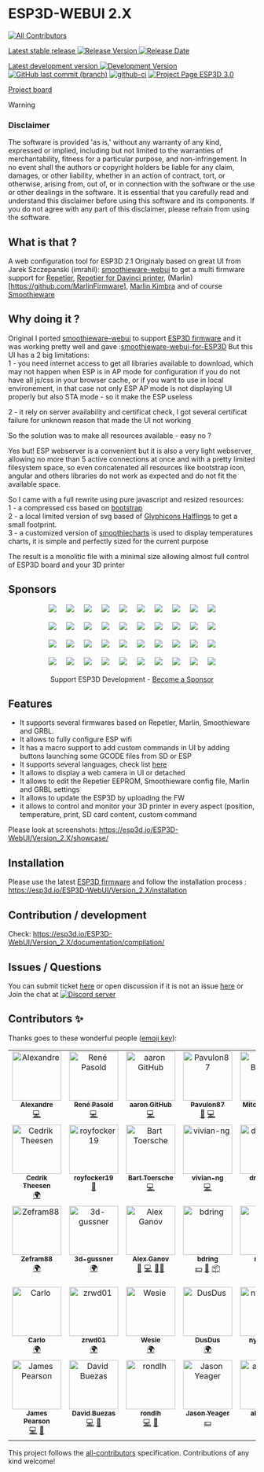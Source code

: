 # ESP3D-WEBUI 2.X
<!-- ALL-CONTRIBUTORS-BADGE:START - Do not remove or modify this section -->
[![All Contributors](https://img.shields.io/badge/all_contributors-33-orange.svg?style=flat-square)](#contributors-)
<!-- ALL-CONTRIBUTORS-BADGE:END -->

[Latest stable release ![Release Version](https://img.shields.io/github/v/release/luc-github/ESP3D-WEBUI?color=green&include_prereleases&style=plastic) ![Release Date](https://img.shields.io/github/release-date/luc-github/ESP3D-WEBUI.svg?style=plastic)](https://github.com/luc-github/ESP3D-WEBUI/releases/latest/)   

[Latest development version ![Development Version](https://img.shields.io/badge/Devt-v3.0-yellow?style=plastic) ![GitHub last commit (branch)](https://img.shields.io/github/last-commit/luc-github/ESP3D-WEBUI/3.0?style=plastic)](https://github.com/luc-github/ESP3D-WEBUI/tree/3.0) [![github-ci](https://github.com/luc-github/ESP3D-WeBUI/workflows/build-ci/badge.svg)](https://github.com/luc-github/ESP3D-WEBUI/actions/workflows/build-ci.yml) [![Project Page ESP3D 3.0](https://img.shields.io/badge/Project%20page-ESP3D%203.0-blue?style=plastic)](https://github.com/users/luc-github/projects/1/views/1)    
 
[Project board](https://github.com/users/luc-github/projects/1/views/1)

> [!WARNING]
>### Disclaimer
> The software is provided 'as is,' without any warranty of any kind, expressed or implied, including but not limited to the warranties of merchantability, fitness for a particular purpose, and non-infringement. In no event shall the authors or copyright holders be liable for any claim, damages, or other liability, whether in an action of contract, tort, or otherwise, arising from, out of, or in connection with the software or the use or other dealings in the software.
>It is essential that you carefully read and understand this disclaimer before using this software and its components. If you do not agree with any part of this disclaimer, please refrain from using the software.  

## What is that ?
A web configuration tool for ESP3D 2.1
Originaly based on great UI from Jarek Szczepanski (imrahil): [smoothieware-webui](http://imrahil.github.io/smoothieware-webui/) to get a multi firmware support for [Repetier](https://github.com/repetier/Repetier-Firmware), [Repetier for Davinci printer](https://github.com/luc-github/Repetier-Firmware-0.92), (Marlin)[https://github.com/MarlinFirmware], [Marlin Kimbra](https://github.com/MagoKimbra/MarlinKimbra) and of course [Smoothieware](https://github.com/Smoothieware/Smoothieware)

## Why doing it ?
Original I ported [smoothieware-webui](http://imrahil.github.io/smoothieware-webui/) to support [ESP3D firmware](https://github.com/luc-github/ESP3D) and it was working pretty well and gave :[smoothieware-webui-for-ESP3D](https://github.com/luc-github/smoothieware-webui-for-ESP3D) 
But this UI has a 2 big limitations:    
1 - you need internet access to get all libraries available to download, which may not happen when ESP is in AP mode for configuration if you do not have all js/css in your browser cache, or if you want to use in local environement, in that case not only ESP AP mode is not displaying UI properly but also STA mode - so it make the ESP useless

2 - it rely on server availability and certificat check, I got several certificat failure for unknown reason that made the UI not working

So the solution was to make all resources available - easy no ?

Yes but!  ESP webserver is a convenient but it is also a very light webserver, allowing no more than 5 active connections at once and with a pretty limited filesystem space, so even concatenated all resources like bootstrap icon, angular and others libraries do not work as expected and do not fit the available space.

So I came with a full rewrite using pure javascript and resized resources:    
1 - a compressed css based on [bootstrap](http://getbootstrap.com/css/)   
2 - a local limited version of svg based of [Glyphicons Halflings](http://glyphicons.com/) to get a small footprint.    
3 - a customized version of [smoothiecharts](http://smoothiecharts.org/) is used to display temperatures charts, it is simple and perfectly sized for the current purpose   

The result is a monolitic file with a minimal size allowing almost full control of ESP3D board and your 3D printer

## Sponsors 
<div align="center">
   <div style="display:flex; flex-wrap:wrap; gap:20px; justify-content:center; margin-bottom:20px">
       <a href="https://luc-github.github.io/sponsors/esp3d-webui/diamond-0.html" target="_blank" rel="noopener noreferrer"><img src="https://luc-github.github.io/sponsors/esp3d-webui/diamond-0.svg" style="max-width:400px; width:auto; height:auto"></a>
       <a href="https://luc-github.github.io/sponsors/esp3d-webui/diamond-1.html" target="_blank" rel="noopener noreferrer"><img src="https://luc-github.github.io/sponsors/esp3d-webui/diamond-1.svg" style="max-width:400px; width:auto; height:auto"></a>
       <a href="https://luc-github.github.io/sponsors/esp3d-webui/diamond-2.html" target="_blank" rel="noopener noreferrer"><img src="https://luc-github.github.io/sponsors/esp3d-webui/diamond-2.svg" style="max-width:400px; width:auto; height:auto"></a>
       <a href="https://luc-github.github.io/sponsors/esp3d-webui/diamond-3.html" target="_blank" rel="noopener noreferrer"><img src="https://luc-github.github.io/sponsors/esp3d-webui/diamond-3.svg" style="max-width:400px; width:auto; height:auto"></a>
       <a href="https://luc-github.github.io/sponsors/esp3d-webui/diamond-4.html" target="_blank" rel="noopener noreferrer"><img src="https://luc-github.github.io/sponsors/esp3d-webui/diamond-4.svg" style="max-width:400px; width:auto; height:auto"></a>
       <a href="https://luc-github.github.io/sponsors/esp3d-webui/diamond-5.html" target="_blank" rel="noopener noreferrer"><img src="https://luc-github.github.io/sponsors/esp3d-webui/diamond-5.svg" style="max-width:400px; width:auto; height:auto"></a>
       <a href="https://luc-github.github.io/sponsors/esp3d-webui/diamond-6.html" target="_blank" rel="noopener noreferrer"><img src="https://luc-github.github.io/sponsors/esp3d-webui/diamond-6.svg" style="max-width:400px; width:auto; height:auto"></a>
       <a href="https://luc-github.github.io/sponsors/esp3d-webui/diamond-7.html" target="_blank" rel="noopener noreferrer"><img src="https://luc-github.github.io/sponsors/esp3d-webui/diamond-7.svg" style="max-width:400px; width:auto; height:auto"></a>
       <a href="https://luc-github.github.io/sponsors/esp3d-webui/diamond-8.html" target="_blank" rel="noopener noreferrer"><img src="https://luc-github.github.io/sponsors/esp3d-webui/diamond-8.svg" style="max-width:400px; width:auto; height:auto"></a>
       <a href="https://luc-github.github.io/sponsors/esp3d-webui/diamond-9.html" target="_blank" rel="noopener noreferrer"><img src="https://luc-github.github.io/sponsors/esp3d-webui/diamond-9.svg" style="max-width:400px; width:auto; height:auto"></a>
   </div>
   <div style="display:flex; flex-wrap:wrap; gap:20px; justify-content:center; margin-bottom:20px">
       <a href="https://luc-github.github.io/sponsors/esp3d-webui/platinum-0.html" target="_blank" rel="noopener noreferrer"><img src="https://luc-github.github.io/sponsors/esp3d-webui/platinum-0.svg" style="max-width:400px; width:auto; height:auto"></a>
       <a href="https://luc-github.github.io/sponsors/esp3d-webui/platinum-1.html" target="_blank" rel="noopener noreferrer"><img src="https://luc-github.github.io/sponsors/esp3d-webui/platinum-1.svg" style="max-width:400px; width:auto; height:auto"></a>
       <a href="https://luc-github.github.io/sponsors/esp3d-webui/platinum-2.html" target="_blank" rel="noopener noreferrer"><img src="https://luc-github.github.io/sponsors/esp3d-webui/platinum-2.svg" style="max-width:400px; width:auto; height:auto"></a>
       <a href="https://luc-github.github.io/sponsors/esp3d-webui/platinum-3.html" target="_blank" rel="noopener noreferrer"><img src="https://luc-github.github.io/sponsors/esp3d-webui/platinum-3.svg" style="max-width:400px; width:auto; height:auto"></a>
       <a href="https://luc-github.github.io/sponsors/esp3d-webui/platinum-4.html" target="_blank" rel="noopener noreferrer"><img src="https://luc-github.github.io/sponsors/esp3d-webui/platinum-4.svg" style="max-width:400px; width:auto; height:auto"></a>
       <a href="https://luc-github.github.io/sponsors/esp3d-webui/platinum-5.html" target="_blank" rel="noopener noreferrer"><img src="https://luc-github.github.io/sponsors/esp3d-webui/platinum-5.svg" style="max-width:400px; width:auto; height:auto"></a>
       <a href="https://luc-github.github.io/sponsors/esp3d-webui/platinum-6.html" target="_blank" rel="noopener noreferrer"><img src="https://luc-github.github.io/sponsors/esp3d-webui/platinum-6.svg" style="max-width:400px; width:auto; height:auto"></a>
       <a href="https://luc-github.github.io/sponsors/esp3d-webui/platinum-7.html" target="_blank" rel="noopener noreferrer"><img src="https://luc-github.github.io/sponsors/esp3d-webui/platinum-7.svg" style="max-width:400px; width:auto; height:auto"></a>
       <a href="https://luc-github.github.io/sponsors/esp3d-webui/platinum-8.html" target="_blank" rel="noopener noreferrer"><img src="https://luc-github.github.io/sponsors/esp3d-webui/platinum-8.svg" style="max-width:400px; width:auto; height:auto"></a>
       <a href="https://luc-github.github.io/sponsors/esp3d-webui/platinum-9.html" target="_blank" rel="noopener noreferrer"><img src="https://luc-github.github.io/sponsors/esp3d-webui/platinum-9.svg" style="max-width:400px; width:auto; height:auto"></a>
   </div>
   <div style="display:flex; flex-wrap:wrap; gap:20px; justify-content:center; margin-bottom:20px">
       <a href="https://luc-github.github.io/sponsors/esp3d-webui/gold-0.html" target="_blank" rel="noopener noreferrer"><img src="https://luc-github.github.io/sponsors/esp3d-webui/gold-0.svg" style="max-width:400px; width:auto; height:auto"></a>
       <a href="https://luc-github.github.io/sponsors/esp3d-webui/gold-1.html" target="_blank" rel="noopener noreferrer"><img src="https://luc-github.github.io/sponsors/esp3d-webui/gold-1.svg" style="max-width:400px; width:auto; height:auto"></a>
       <a href="https://luc-github.github.io/sponsors/esp3d-webui/gold-2.html" target="_blank" rel="noopener noreferrer"><img src="https://luc-github.github.io/sponsors/esp3d-webui/gold-2.svg" style="max-width:400px; width:auto; height:auto"></a>
       <a href="https://luc-github.github.io/sponsors/esp3d-webui/gold-3.html" target="_blank" rel="noopener noreferrer"><img src="https://luc-github.github.io/sponsors/esp3d-webui/gold-3.svg" style="max-width:400px; width:auto; height:auto"></a>
       <a href="https://luc-github.github.io/sponsors/esp3d-webui/gold-4.html" target="_blank" rel="noopener noreferrer"><img src="https://luc-github.github.io/sponsors/esp3d-webui/gold-4.svg" style="max-width:400px; width:auto; height:auto"></a>
       <a href="https://luc-github.github.io/sponsors/esp3d-webui/gold-5.html" target="_blank" rel="noopener noreferrer"><img src="https://luc-github.github.io/sponsors/esp3d-webui/gold-5.svg" style="max-width:400px; width:auto; height:auto"></a>
       <a href="https://luc-github.github.io/sponsors/esp3d-webui/gold-6.html" target="_blank" rel="noopener noreferrer"><img src="https://luc-github.github.io/sponsors/esp3d-webui/gold-6.svg" style="max-width:400px; width:auto; height:auto"></a>
       <a href="https://luc-github.github.io/sponsors/esp3d-webui/gold-7.html" target="_blank" rel="noopener noreferrer"><img src="https://luc-github.github.io/sponsors/esp3d-webui/gold-7.svg" style="max-width:400px; width:auto; height:auto"></a>
       <a href="https://luc-github.github.io/sponsors/esp3d-webui/gold-8.html" target="_blank" rel="noopener noreferrer"><img src="https://luc-github.github.io/sponsors/esp3d-webui/gold-8.svg" style="max-width:400px; width:auto; height:auto"></a>
       <a href="https://luc-github.github.io/sponsors/esp3d-webui/gold-9.html" target="_blank" rel="noopener noreferrer"><img src="https://luc-github.github.io/sponsors/esp3d-webui/gold-9.svg" style="max-width:400px; width:auto; height:auto"></a>
   </div>
   <div style="display:flex; flex-wrap:wrap; gap:20px; justify-content:center; margin-bottom:20px">
       <a href="https://luc-github.github.io/sponsors/esp3d-webui/silver-0.html" target="_blank" rel="noopener noreferrer"><img src="https://luc-github.github.io/sponsors/esp3d-webui/silver-0.svg" style="max-width:400px; width:auto; height:auto"></a>
       <a href="https://luc-github.github.io/sponsors/esp3d-webui/silver-1.html" target="_blank" rel="noopener noreferrer"><img src="https://luc-github.github.io/sponsors/esp3d-webui/silver-1.svg" style="max-width:400px; width:auto; height:auto"></a>
       <a href="https://luc-github.github.io/sponsors/esp3d-webui/silver-2.html" target="_blank" rel="noopener noreferrer"><img src="https://luc-github.github.io/sponsors/esp3d-webui/silver-2.svg" style="max-width:400px; width:auto; height:auto"></a>
       <a href="https://luc-github.github.io/sponsors/esp3d-webui/silver-3.html" target="_blank" rel="noopener noreferrer"><img src="https://luc-github.github.io/sponsors/esp3d-webui/silver-3.svg" style="max-width:400px; width:auto; height:auto"></a>
       <a href="https://luc-github.github.io/sponsors/esp3d-webui/silver-4.html" target="_blank" rel="noopener noreferrer"><img src="https://luc-github.github.io/sponsors/esp3d-webui/silver-4.svg" style="max-width:400px; width:auto; height:auto"></a>
       <a href="https://luc-github.github.io/sponsors/esp3d-webui/silver-5.html" target="_blank" rel="noopener noreferrer"><img src="https://luc-github.github.io/sponsors/esp3d-webui/silver-5.svg" style="max-width:400px; width:auto; height:auto"></a>
       <a href="https://luc-github.github.io/sponsors/esp3d-webui/silver-6.html" target="_blank" rel="noopener noreferrer"><img src="https://luc-github.github.io/sponsors/esp3d-webui/silver-6.svg" style="max-width:400px; width:auto; height:auto"></a>
       <a href="https://luc-github.github.io/sponsors/esp3d-webui/silver-7.html" target="_blank" rel="noopener noreferrer"><img src="https://luc-github.github.io/sponsors/esp3d-webui/silver-7.svg" style="max-width:400px; width:auto; height:auto"></a>
       <a href="https://luc-github.github.io/sponsors/esp3d-webui/silver-8.html" target="_blank" rel="noopener noreferrer"><img src="https://luc-github.github.io/sponsors/esp3d-webui/silver-8.svg" style="max-width:400px; width:auto; height:auto"></a>
       <a href="https://luc-github.github.io/sponsors/esp3d-webui/silver-9.html" target="_blank" rel="noopener noreferrer"><img src="https://luc-github.github.io/sponsors/esp3d-webui/silver-9.svg" style="max-width:400px; width:auto; height:auto"></a>
   </div>
   Support ESP3D Development - <a href="https://esp3d.io/sponsors" target="_blank" rel="noopener noreferrer">Become a Sponsor</a>
</div>

## Features
- It supports several firmwares based on Repetier, Marlin, Smoothieware and GRBL.
- It allows to fully configure ESP wifi
- It has a macro support to add custom commands in UI by adding buttons launching some GCODE files from SD or ESP 
- It supports several languages, check list [here](https://github.com/luc-github/ESP3D-WEBUI/wiki/Translation-support)
- It allows to display a web camera in UI or detached
- It allows to edit the Repetier EEPROM, Smoothieware config file, Marlin and GRBL settings
- It allows to update the ESP3D by uploading the FW
- it allows to control and monitor your 3D printer in every aspect (position, temperature, print, SD card content, custom command

Please look at screenshots: https://esp3d.io/ESP3D-WebUI/Version_2.X/showcase/

## Installation
Please use the latest [ESP3D firmware](https://github.com/luc-github/ESP3D/tree/2.1.x) and follow the installation process : https://esp3d.io/ESP3D-WebUI/Version_2.X/installation

## Contribution / development
Check: https://esp3d.io/ESP3D-WebUI/Version_2.X/documentation/compilation/

## Issues / Questions
You can submit ticket [here](https://github.com/luc-github/ESP3D-WEBUI/issues) or open discussion if it is not an issue [here](https://github.com/luc-github/ESP3D-WEBUI/discussions) or Join the chat at [![Discord server](https://img.shields.io/discord/752822148795596940?color=blue&label=discord&logo=discord)](https://discord.gg/Z4ujTwE)   

## Contributors ✨

Thanks goes to these wonderful people ([emoji key](https://allcontributors.org/docs/en/emoji-key)):

<!-- ALL-CONTRIBUTORS-LIST:START - Do not remove or modify this section -->
<!-- prettier-ignore-start -->
<!-- markdownlint-disable -->
<table>
  <tbody>
    <tr>
      <td align="center" valign="top" width="14.28%"><a href="https://github.com/alxblog"><img src="https://avatars.githubusercontent.com/u/3979539?v=4?s=100" width="100px;" alt=" Alexandre "/><br /><sub><b> Alexandre </b></sub></a><br /><a href="https://github.com/luc-github/ESP3D-WEBUI/commits?author=alxblog" title="Code">💻</a></td>
      <td align="center" valign="top" width="14.28%"><a href="https://github.com/MonoAnji"><img src="https://avatars.githubusercontent.com/u/16881074?v=4?s=100" width="100px;" alt="René Pasold"/><br /><sub><b>René Pasold</b></sub></a><br /><a href="https://github.com/luc-github/ESP3D-WEBUI/commits?author=MonoAnji" title="Code">💻</a></td>
      <td align="center" valign="top" width="14.28%"><a href="https://github.com/aaronse"><img src="https://avatars.githubusercontent.com/u/16479976?v=4?s=100" width="100px;" alt="aaron GitHub"/><br /><sub><b>aaron GitHub</b></sub></a><br /><a href="https://github.com/luc-github/ESP3D-WEBUI/commits?author=aaronse" title="Code">💻</a></td>
      <td align="center" valign="top" width="14.28%"><a href="https://github.com/Pavulon87"><img src="https://avatars.githubusercontent.com/u/23641103?v=4?s=100" width="100px;" alt="Pavulon87"/><br /><sub><b>Pavulon87</b></sub></a><br /><a href="https://github.com/luc-github/ESP3D-WEBUI/issues?q=author%3APavulon87" title="Bug reports">🐛</a> <a href="https://github.com/luc-github/ESP3D-WEBUI/commits?author=Pavulon87" title="Code">💻</a></td>
      <td align="center" valign="top" width="14.28%"><a href="https://honuputters.com"><img src="https://avatars.githubusercontent.com/u/4861133?v=4?s=100" width="100px;" alt="Mitch Bradley"/><br /><sub><b>Mitch Bradley</b></sub></a><br /><a href="#ideas-MitchBradley" title="Ideas, Planning, & Feedback">🤔</a> <a href="https://github.com/luc-github/ESP3D-WEBUI/commits?author=MitchBradley" title="Code">💻</a></td>
      <td align="center" valign="top" width="14.28%"><a href="https://www.facebook.com/Patricecotemusique/"><img src="https://avatars.githubusercontent.com/u/29361809?v=4?s=100" width="100px;" alt="Patrice Côté"/><br /><sub><b>Patrice Côté</b></sub></a><br /><a href="https://github.com/luc-github/ESP3D-WEBUI/commits?author=cotepat" title="Code">💻</a></td>
      <td align="center" valign="top" width="14.28%"><a href="http://engineer2designer.blogspot.com"><img src="https://avatars.githubusercontent.com/u/25747949?v=4?s=100" width="100px;" alt="E2D"/><br /><sub><b>E2D</b></sub></a><br /><a href="#translation-Engineer2Designer" title="Translation">🌍</a></td>
    </tr>
    <tr>
      <td align="center" valign="top" width="14.28%"><a href="http://cedrik-theesen.de"><img src="https://avatars.githubusercontent.com/u/24916321?v=4?s=100" width="100px;" alt="Cedrik Theesen"/><br /><sub><b>Cedrik Theesen</b></sub></a><br /><a href="#translation-duramson" title="Translation">🌍</a></td>
      <td align="center" valign="top" width="14.28%"><a href="https://github.com/royfocker19"><img src="https://avatars.githubusercontent.com/u/39307144?v=4?s=100" width="100px;" alt="royfocker19"/><br /><sub><b>royfocker19</b></sub></a><br /><a href="https://github.com/luc-github/ESP3D-WEBUI/commits?author=royfocker19" title="Documentation">📖</a></td>
      <td align="center" valign="top" width="14.28%"><a href="https://github.com/BToersche"><img src="https://avatars.githubusercontent.com/u/16536432?v=4?s=100" width="100px;" alt="Bart Toersche"/><br /><sub><b>Bart Toersche</b></sub></a><br /><a href="https://github.com/luc-github/ESP3D-WEBUI/commits?author=BToersche" title="Code">💻</a></td>
      <td align="center" valign="top" width="14.28%"><a href="https://github.com/vivian-ng"><img src="https://avatars.githubusercontent.com/u/24537694?v=4?s=100" width="100px;" alt="vivian-ng"/><br /><sub><b>vivian-ng</b></sub></a><br /><a href="https://github.com/luc-github/ESP3D-WEBUI/commits?author=vivian-ng" title="Code">💻</a></td>
      <td align="center" valign="top" width="14.28%"><a href="https://github.com/drzejkopf"><img src="https://avatars.githubusercontent.com/u/41212609?v=4?s=100" width="100px;" alt="drzejkopf"/><br /><sub><b>drzejkopf</b></sub></a><br /><a href="#translation-drzejkopf" title="Translation">🌍</a></td>
      <td align="center" valign="top" width="14.28%"><a href="http://www.gtmax.com.br"><img src="https://avatars.githubusercontent.com/u/6072702?v=4?s=100" width="100px;" alt="Luciano Charles Moda"/><br /><sub><b>Luciano Charles Moda</b></sub></a><br /><a href="#translation-lucmoda" title="Translation">🌍</a></td>
      <td align="center" valign="top" width="14.28%"><a href="https://youprintin3d.de"><img src="https://avatars.githubusercontent.com/u/8026764?v=4?s=100" width="100px;" alt="AxelB"/><br /><sub><b>AxelB</b></sub></a><br /><a href="#translation-leseaw" title="Translation">🌍</a></td>
    </tr>
    <tr>
      <td align="center" valign="top" width="14.28%"><a href="https://github.com/Zefram88"><img src="https://avatars.githubusercontent.com/u/40454706?v=4?s=100" width="100px;" alt="Zefram88"/><br /><sub><b>Zefram88</b></sub></a><br /><a href="#translation-Zefram88" title="Translation">🌍</a></td>
      <td align="center" valign="top" width="14.28%"><a href="https://github.com/3d-gussner"><img src="https://avatars.githubusercontent.com/u/25530011?v=4?s=100" width="100px;" alt="3d-gussner"/><br /><sub><b>3d-gussner</b></sub></a><br /><a href="#translation-3d-gussner" title="Translation">🌍</a></td>
      <td align="center" valign="top" width="14.28%"><a href="http://aganov.github.io"><img src="https://avatars.githubusercontent.com/u/176610?v=4?s=100" width="100px;" alt="Alex Ganov"/><br /><sub><b>Alex Ganov</b></sub></a><br /><a href="#ideas-aganov" title="Ideas, Planning, & Feedback">🤔</a> <a href="https://github.com/luc-github/ESP3D-WEBUI/commits?author=aganov" title="Code">💻</a> <a href="#mentoring-aganov" title="Mentoring">🧑‍🏫</a></td>
      <td align="center" valign="top" width="14.28%"><a href="https://github.com/bdring"><img src="https://avatars.githubusercontent.com/u/189677?v=4?s=100" width="100px;" alt="bdring"/><br /><sub><b>bdring</b></sub></a><br /><a href="#financial-bdring" title="Financial">💵</a> <a href="https://github.com/luc-github/ESP3D-WEBUI/issues?q=author%3Abdring" title="Bug reports">🐛</a> <a href="#platform-bdring" title="Packaging/porting to new platform">📦</a></td>
      <td align="center" valign="top" width="14.28%"><a href="https://github.com/ArturNadolski"><img src="https://avatars.githubusercontent.com/u/20038314?v=4?s=100" width="100px;" alt="n4d01"/><br /><sub><b>n4d01</b></sub></a><br /><a href="#translation-ArturNadolski" title="Translation">🌍</a></td>
      <td align="center" valign="top" width="14.28%"><a href="https://www.civade.com"><img src="https://avatars.githubusercontent.com/u/2135006?v=4?s=100" width="100px;" alt="Jean-Philippe CIVADE"/><br /><sub><b>Jean-Philippe CIVADE</b></sub></a><br /><a href="#translation-ewidance" title="Translation">🌍</a></td>
      <td align="center" valign="top" width="14.28%"><a href="https://github.com/kondorzs"><img src="https://avatars.githubusercontent.com/u/15940476?v=4?s=100" width="100px;" alt="kondorzs"/><br /><sub><b>kondorzs</b></sub></a><br /><a href="#translation-kondorzs" title="Translation">🌍</a></td>
    </tr>
    <tr>
      <td align="center" valign="top" width="14.28%"><a href="https://github.com/onekk"><img src="https://avatars.githubusercontent.com/u/7129964?v=4?s=100" width="100px;" alt="Carlo"/><br /><sub><b>Carlo</b></sub></a><br /><a href="#translation-onekk" title="Translation">🌍</a></td>
      <td align="center" valign="top" width="14.28%"><a href="https://github.com/zrwd01"><img src="https://avatars.githubusercontent.com/u/33946060?v=4?s=100" width="100px;" alt="zrwd01"/><br /><sub><b>zrwd01</b></sub></a><br /><a href="#translation-zrwd01" title="Translation">🌍</a></td>
      <td align="center" valign="top" width="14.28%"><a href="https://github.com/Wesie"><img src="https://avatars.githubusercontent.com/u/9315139?v=4?s=100" width="100px;" alt="Wesie"/><br /><sub><b>Wesie</b></sub></a><br /><a href="#translation-Wesie" title="Translation">🌍</a></td>
      <td align="center" valign="top" width="14.28%"><a href="https://github.com/DusDus"><img src="https://avatars.githubusercontent.com/u/69902032?v=4?s=100" width="100px;" alt="DusDus"/><br /><sub><b>DusDus</b></sub></a><br /><a href="#translation-DusDus" title="Translation">🌍</a></td>
      <td align="center" valign="top" width="14.28%"><a href="https://github.com/nyarurato"><img src="https://avatars.githubusercontent.com/u/8384007?v=4?s=100" width="100px;" alt="nyarurato"/><br /><sub><b>nyarurato</b></sub></a><br /><a href="#translation-nyarurato" title="Translation">🌍</a></td>
      <td align="center" valign="top" width="14.28%"><a href="https://github.com/terjeio"><img src="https://avatars.githubusercontent.com/u/20260062?v=4?s=100" width="100px;" alt="Terje Io"/><br /><sub><b>Terje Io</b></sub></a><br /><a href="#ideas-terjeio" title="Ideas, Planning, & Feedback">🤔</a> <a href="https://github.com/luc-github/ESP3D-WEBUI/commits?author=terjeio" title="Code">💻</a> <a href="#translation-terjeio" title="Translation">🌍</a></td>
      <td align="center" valign="top" width="14.28%"><a href="https://www.v1engineering.com/"><img src="https://avatars.githubusercontent.com/u/55478432?v=4?s=100" width="100px;" alt="Ryan V1"/><br /><sub><b>Ryan V1</b></sub></a><br /><a href="#financial-V1EngineeringInc" title="Financial">💵</a></td>
    </tr>
    <tr>
      <td align="center" valign="top" width="14.28%"><a href="https://github.com/jamespearson04"><img src="https://avatars.githubusercontent.com/u/26628667?v=4?s=100" width="100px;" alt="James Pearson"/><br /><sub><b>James Pearson</b></sub></a><br /><a href="https://github.com/luc-github/ESP3D-WEBUI/commits?author=jamespearson04" title="Code">💻</a> <a href="#ideas-jamespearson04" title="Ideas, Planning, & Feedback">🤔</a></td>
      <td align="center" valign="top" width="14.28%"><a href="https://github.com/dbuezas"><img src="https://avatars.githubusercontent.com/u/777196?v=4?s=100" width="100px;" alt="David Buezas"/><br /><sub><b>David Buezas</b></sub></a><br /><a href="https://github.com/luc-github/ESP3D-WEBUI/commits?author=dbuezas" title="Code">💻</a> <a href="https://github.com/luc-github/ESP3D-WEBUI/issues?q=author%3Adbuezas" title="Bug reports">🐛</a></td>
      <td align="center" valign="top" width="14.28%"><a href="https://github.com/rondlh"><img src="https://avatars.githubusercontent.com/u/77279634?v=4?s=100" width="100px;" alt="rondlh"/><br /><sub><b>rondlh</b></sub></a><br /><a href="https://github.com/luc-github/ESP3D-WEBUI/commits?author=rondlh" title="Code">💻</a> <a href="https://github.com/luc-github/ESP3D-WEBUI/pulls?q=is%3Apr+reviewed-by%3Arondlh" title="Reviewed Pull Requests">👀</a></td>
      <td align="center" valign="top" width="14.28%"><a href="https://github.com/jeyeager65"><img src="https://avatars.githubusercontent.com/u/28162926?v=4?s=100" width="100px;" alt="Jason Yeager"/><br /><sub><b>Jason Yeager</b></sub></a><br /><a href="#financial-jeyeager65" title="Financial">💵</a></td>
      <td align="center" valign="top" width="14.28%"><a href="https://github.com/abcpibot"><img src="https://avatars.githubusercontent.com/u/5948988?v=4?s=100" width="100px;" alt="abcpibot"/><br /><sub><b>abcpibot</b></sub></a><br /><a href="#financial-abcpibot" title="Financial">💵</a> <a href="#platform-abcpibot" title="Packaging/porting to new platform">📦</a></td>
    </tr>
  </tbody>
</table>

<!-- markdownlint-restore -->
<!-- prettier-ignore-end -->

<!-- ALL-CONTRIBUTORS-LIST:END -->

This project follows the [all-contributors](https://github.com/all-contributors/all-contributors) specification. Contributions of any kind welcome!
